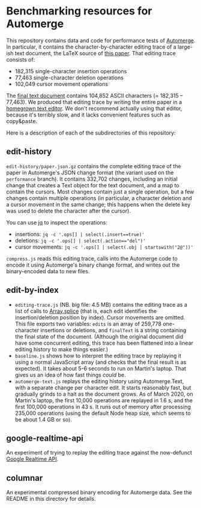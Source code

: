 Benchmarking resources for Automerge
====================================

This repository contains data and code for performance tests of
[Automerge](https://github.com/automerge/automerge). In particular, it
contains the character-by-character editing trace of a large-ish text
document, the LaTeX source of [this paper](https://arxiv.org/abs/1608.03960).
That editing trace consists of:

* 182,315 single-character insertion operations
* 77,463 single-character deletion operations
* 102,049 cursor movement operations

The [final text document](https://github.com/trvedata/json-crdt-tpds/blob/master/trvesync.tex)
contains 104,852 ASCII characters (= 182,315 – 77,463).
We produced that editing trace by writing the entire paper in a
[homegrown text editor](https://github.com/trvedata/trvesync/blob/master/ruby/bin/crdt-editor).
We don't recommend actually using that editor, because it's terribly slow, and
it lacks convenient features such as copy&paste.

Here is a description of each of the subdirectories of this repository:

edit-history
------------

`edit-history/paper.json.gz` contains the complete editing trace of the paper
in Automerge's JSON change format (the variant used on the `performance` branch).
It contains 332,702 changes, including an initial change that creates a Text
object for the text document, and a map to contain the cursors. Most changes
contain just a single operation, but a few changes contain multiple operations
(in particular, a character deletion and a cursor movement in the same change;
this happens when the delete key was used to delete the character after the
cursor).

You can use [jq](https://stedolan.github.io/jq/) to inspect the operations:

* insertions: `jq -c '.ops[] | select(.insert==true)'`
* deletions: `jq -c '.ops[] | select(.action=="del")'`
* cursor movements: `jq -c '.ops[] | select(.obj | startswith("2@"))'`

`compress.js` reads this editing trace, calls into the Automerge code to encode
it using Automerge's binary change format, and writes out the binary-encoded
data to new files.

edit-by-index
-------------

* `editing-trace.js` (NB. big file: 4.5 MB) contains the editing trace as a list of
  calls to [Array.splice](https://developer.mozilla.org/en-US/docs/Web/JavaScript/Reference/Global_Objects/Array/splice)
  (that is, each edit identifies the insertion/deletion position by index).
  Cursor movements are omitted. This file exports two variables:
  `edits` is an array of 259,778 one-character insertions or
  deletions, and `finalText` is a string containing the final state of the document.
  (Although the original document did have some concurrent editing, this trace has
  been flattened into a linear editing history to make things easier.)
* `baseline.js` shows how to interpret the editing trace by replaying it using a
  normal JavaScript array (and checks that the final result is as expected).
  It takes about 5-6 seconds to run on Martin's laptop. That gives us an idea of
  how fast things *could* be.
* `automerge-text.js` replays the editing history using Automerge.Text, with a
  separate change per character edit. It starts reasonably fast, but gradually grinds
  to a halt as the document grows. As of March 2020, on Martin's laptop, the first
  10,000 operations are replayed in 1.6 s, and the first 100,000 operations in 43 s.
  It runs out of memory after processing 235,000 operations (using the default Node
  heap size, which seems to be about 1.4 GB or so).


google-realtime-api
-------------------

An experiment of trying to replay the editing trace against the now-defunct
[Google Realtime API](https://developers.google.com/realtime/deprecation).

columnar
--------

An experimental compressed binary encoding for Automerge data.
See the README in this directory for details.
